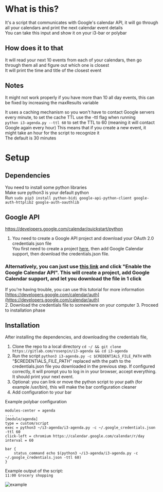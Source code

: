 # What is this?
It's a script that communicates with Google's calendar API, it will go through all your calendars and print the next calendar event details  
You can take this input and show it on your i3-bar or polybar  

## How does it to that
It will read your next 10 events from each of your calendars, then go through them all and figure out which one is closest  
It will print the time and title of the closest event  

## Notes
It might not work properly if you have more than 10 all day events, this can be fixed by increasing the maxResults variable    

It uses a caching mechanism so you won't have to contact Google servers every minute, to set the cache TTL use the -ttl flag when running  
`python i3-agenda.py --ttl 60` to set the TTL to 60 (meaning it will contact Google again every hour)
This means that if you create a new event, it might take an hour for the script to recognize it  
The default is 30 minutes

# Setup

## Dependencies
You need to install some python libraries  
Make sure python3 is your default python  
Run `sudo pip3 install python-bidi google-api-python-client google-auth-httplib2 google-auth-oauthlib`  

## Google API
https://developers.google.com/calendar/quickstart/python

1. You need to create a Google API project and download your OAuth 2.0 credentials json file   
You first need to create a project [here](https://console.developers.google.com/apis/credentials), then add Google Calendar support, then download the credentials.json file.  
### Alternatively, you can just use [this link](https://developers.google.com/calendar/quickstart/python) and click "Enable the Google Calendar API". This will create a project, add Google Calendar support, and let you download the file in 1 click
If you're having trouble, you can use this tutorial for more information [https://developers.google.com/calendar/auth](https://developers.google.com/calendar/auth)  
2. Download the credentials file to somewhere on your computer
3. Proceed to installation phase

## Installation
After installing the dependencies, and downloading the credentials file,  
1. Clone the repo to a local directory `cd ~/ && git clone https://gitlab.com/rosenpin/i3-agenda && cd i3-agenda`
3. Run the script `python3 i3-agenda.py -c $CREDENTIALS_FILE_PATH` with "$CREDENTIALS_FILE_PATH" replaced with the path to the credentials.json file you downloaded in the previous step. If configured correctly, it will prompt you to log in in your browser, accept everything. It should print your next event.   
4. Optional: you can link or move the python script to your path (for example /usr/bin), this will make the bar configuration cleaner
5. Add configuration to your bar

Example polybar configuration  
```
modules-center = agenda
....
[module/agenda]
type = custom/script
exec = python3 ~/i3-agenda/i3-agenda.py -c ~/.google_credentials.json -ttl 60
click-left = chromium https://calendar.google.com/calendar/r/day
interval = 60
```

```
bar {
    status_command echo $(python3 ~/i3-agenda/i3-agenda.py -c ~/.google_credentials.json -ttl 60)
}
```
Example output of the script:  
```11:00 Grocery shopping```

![example](art/screenshot.png)
